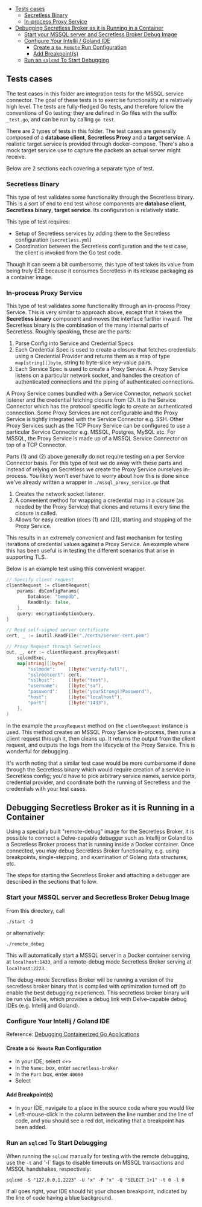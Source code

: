 - [Tests cases](#tests-cases)
  * [Secretless Binary](#secretless-binary)
  * [In-process Proxy Service](#in-process-proxy-service)
- [Debugging Secretless Broker as it is Running in a Container](#debugging-secretless-broker-as-it-is-running-in-a-container)
  * [Start your MSSQL server and Secretless Broker Debug Image](#start-your-mssql-server-and-secretless-broker-debug-image)
  * [Configure Your Intellij / Goland IDE](#configure-your-intellij--goland-ide)
    + [Create a `Go Remote` Run Configuration](#create-a-go-remote-run-configuration)
    + [Add Breakpoint(s)](#add-breakpoints)
  * [Run an `sqlcmd` To Start Debugging](#run-an-sqlcmd-to-start-debugging)

## Tests cases

The test cases in this folder are integration tests for the MSSQL service connector. The goal of these tests is to exercise functionality at a relatively high level. The tests are fully-fledged Go tests, and therefore follow the conventions of Go testing; they are defined in Go files with the suffix `_test.go`, and can be run by calling `go test`.

There are 2 types of tests in this folder. The test cases are generally composed of a **database client**, **Secretless Proxy** and a **target service**. A realistic target service is provided through docker-compose. There's also a mock target service use to capture the packets an actual server might receive.

Below are 2 sections each covering a separate type of test.

### Secretless Binary
This type of test validates some functionality through the Secretless binary. This is a sort of end to end test whose components are **database client**, **Secretless binary**, **target service**. Its configuration is relatively static. 

This type of test requires:
+ Setup of Secretless services by adding them to the Secretless configuration (`secretless.yml`)
+ Coordination between the Secretless configuration and the test case, the client is invoked from the Go test code.

Though it can seem a bit cumbersome, this type of test takes its value from being truly E2E because it consumes Secretless in its release packaging as a container image.

### In-process Proxy Service
This type of test validates some functionality through an in-process Proxy Service. This is very similar to approach above, except that it takes the **Secretless binary** component and moves the interface further inward. The Secretless binary is the combination of the many internal parts of Secretless. Roughly speaking, these are the parts:

1. Parse Config into Service and Credential Specs
1. Each Credential Spec is used to create a closure that fetches credentials using a Credential Provider and returns them as a map of type `map[string][]byte`, string to byte-slice key-value pairs.
1. Each Service Spec is used to create a Proxy Service. A Proxy Service listens on a particular network socket, and handles the creation of authenticated connections and the piping of authenticated connections. 

A Proxy Service comes bundled with a Service Connector, network socket listener and the credential fetching closure from (2). It is the Service Connector which has the protocol specific logic to create an authenticated connection. Some Proxy Services are not configurable and the Proxy Service is tightly integrated with the Service Connector e.g. SSH. Other Proxy Services such as the TCP Proxy Service can be configured to use a particular Service Connector e.g. MSSQL, Postgres, MySQL etc. For MSSQL, the Proxy Service is made up of a MSSQL Service Connector on top of a TCP Connector.
 
Parts (1) and (2) above generally do not require testing on a per Service Connector basis. For this type of test we do away with these parts and instead of relying on Secretless we create the Proxy Service ourselves in-process. You likely won't ever have to worry about how this is done since we've already written a wrapper in `./mssql_proxy_service.go` that
1. Creates the network socket listener.
2. A convenient method for wrapping a credential map in a closure (as needed by the Proxy Service) that clones and returns it every time the closure is called.
3. Allows for easy creation (does (1) and (2)), starting and stopping of the Proxy Service.

This results in an extremely convenient and fast mechanism for testing iterations of credential values against a Proxy Service. An example where this has been useful is in testing the different scenarios that arise in supporting TLS. 

Below is an example test using this convenient wrapper.

```go
// Specify client request
clientRequest := clientRequest{
	params: dbConfigParams{
		Database: "tempdb",
		ReadOnly: false,
	},
	query: encryptionOptionQuery,
}

// Read self-signed server certificate
cert, _ := ioutil.ReadFile("./certs/server-cert.pem")

// Proxy Request through Secretless
out, _, err := clientRequest.proxyRequest(
	sqlcmdExec,
	map[string][]byte{
		"sslmode":     []byte("verify-full"),
		"sslrootcert": cert,
		"sslhost":     []byte("test"),
		"username":    []byte("sa"),
		"password":    []byte("yourStrong()Password"),
		"host":        []byte("localhost"),
		"port":        []byte("1433"),
	},
)
```


In the example the `proxyRequest` method on the `clientRequest` instance is used. This method creates an MSSQL Proxy Service in-process, then runs a client request through it, then cleans up. It returns the output from the client request, and outputs the logs from the lifecycle of the Proxy Service. This is wonderful for debugging. 

It's worth noting that a similar test case would be more cumbersome if done through the Secretless binary which would require creation of a service in Secretless config; you'd have to pick arbitrary service names, service ports, credential provider, and coordinate both the running of Secretless and the credentials with your test cases.

## Debugging Secretless Broker as it is Running in a Container 
Using a specially built "remote-debug" image for the Secretless Broker, it
is possible to connect a Delve-capable debugger such as Intellij or Goland
to a Secretless Broker process that is running inside a Docker container.
Once connected, you may debug Secretless Broker functionality, e.g. using
breakpoints, single-stepping, and examination of Golang data structures, etc.

The steps for starting the Secretless Broker and attaching a debugger are
described in the sections that follow.

### Start your MSSQL server and Secretless Broker Debug Image
From this directory, call
```
./start -D
```
or alternatively:
```
./remote_debug
```
This will automatically start a MSSQL server in a Docker container serving
at `localhost:1433`, and a remote-debug mode Secretless Broker serving
at `localhost:2223`.

The debug-mode Secretless Broker will be running a version of the secretless
broker binary that is compiled with optimization turned off (to enable
the best debugging experience). This secretless broker binary will be run
via Delve, which provides a debug link with Delve-capable debug IDEs
(e.g. Intellij and Goland).

### Configure Your Intellij / Goland IDE

Reference: [Debugging Containerized Go Applications](https://blog.jetbrains.com/go/2018/04/30/debugging-containerized-go-applications/)

#### Create a `Go Remote` Run Configuration
* In your IDE, select <Run> <Edit Configurations...> <`+`> <Go Remote>
* In the `Name:` box, enter `secretless-broker`
* In the `Port` box, enter `40000`
* Select <OK>

#### Add Breakpoint(s)
* In your IDE, navigate to a place in the source code where you would like
* Left-mouse-click in the column between the line number and the line of
  code, and you should see a red dot, indicating that a breakpoint has
  been added.

### Run an `sqlcmd` To Start Debugging
When running the `sqlcmd` manually for testing with the remote debugging,
use the `-t` and '-l` flags to disable timeouts on MSSQL transactions
and MSSQL handshakes, respectively:
```
sqlcmd -S "127.0.0.1,2223" -U "x" -P "x" -Q "SELECT 1+1" -t 0 -l 0
```

If all goes right, your IDE should hit your chosen breakpoint, indicated by
the line of code having a blue background.
